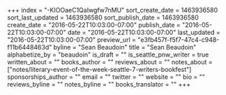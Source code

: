 +++
index = "-KIOOaeC1QaIwgfw7nMU"
sort_create_date = 1463936580
sort_last_updated = 1463936580
sort_publish_date = 1463936580
create_date = "2016-05-22T10:03:00-07:00"
publish_date = "2016-05-22T10:03:00-07:00"
date = "2016-05-22T10:03:00-07:00"
last_updated = "2016-05-22T10:03:00-07:00"
preview_url = "e3fb457f-f5f7-47c4-c948-f11b6448463d"
byline = "Sean Beaudoin"
title = "Sean Beaudoin"
alphabetize_by = "beaudoin"
is_draft = ""
is_seattle_pnw_writer = true
written_about = ""
books_author = ""
reviews_about = ""
notes_about = ["notes/literary-event-of-the-week-seattle-7-writers-bookfest"]
sponsorships_author = ""
email = ""
twitter = ""
website = ""
bio = ""
reviews_byline = ""
notes_byline = ""
books_translator = ""
+++
